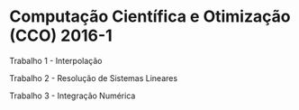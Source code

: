 # Computação Científica e Otimização (CCO) 2016-1
Trabalho 1 - Interpolação

Trabalho 2 - Resolução de Sistemas Lineares

Trabalho 3 - Integração Numérica
